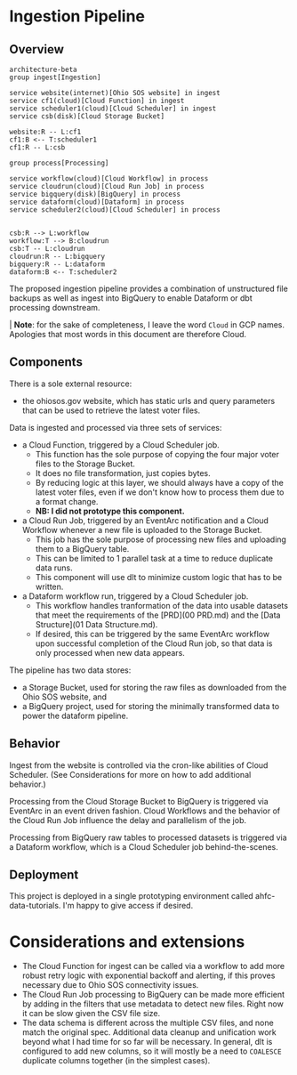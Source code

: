 # Ingestion Pipeline

## Overview

```mermaid
architecture-beta
group ingest[Ingestion]

service website(internet)[Ohio SOS website] in ingest
service cf1(cloud)[Cloud Function] in ingest
service scheduler1(cloud)[Cloud Scheduler] in ingest
service csb(disk)[Cloud Storage Bucket]

website:R -- L:cf1
cf1:B <-- T:scheduler1
cf1:R -- L:csb

group process[Processing]

service workflow(cloud)[Cloud Workflow] in process
service cloudrun(cloud)[Cloud Run Job] in process
service bigquery(disk)[BigQuery] in process
service dataform(cloud)[Dataform] in process
service scheduler2(cloud)[Cloud Scheduler] in process


csb:R --> L:workflow
workflow:T --> B:cloudrun
csb:T -- L:cloudrun
cloudrun:R -- L:bigquery
bigquery:R -- L:dataform
dataform:B <-- T:scheduler2
```

The proposed ingestion pipeline provides a combination of unstructured file backups as well as ingest into BigQuery to enable Dataform or dbt processing downstream.

| **Note**: for the sake of completeness, I leave the word `Cloud` in GCP names. Apologies that most words in this document are therefore Cloud.

## Components

There is a sole external resource:

- the ohiosos.gov website, which has static urls and query parameters that can be used to retrieve the latest voter files.

Data is ingested and processed via three sets of services:

- a Cloud Function, triggered by a Cloud Scheduler job.
  - This function has the sole purpose of copying the four major voter files to the Storage Bucket.
  - It does no file transformation, just copies bytes.
  - By reducing logic at this layer, we should always have a copy of the latest voter files, even if we don't know how to process them due to a format change.
  - **NB: I did not prototype this component.**
- a Cloud Run Job, triggered by an EventArc notification and a Cloud Workflow whenever a new file is uploaded to the Storage Bucket.
  - This job has the sole purpose of processing new files and uploading them to a BigQuery table.
  - This can be limited to 1 parallel task at a time to reduce duplicate data runs.
  - This component will use dlt to minimize custom logic that has to be written.
- a Dataform workflow run, triggered by a Cloud Scheduler job.
  - This workflow handles tranformation of the data into usable datasets that meet the requirements of the [PRD](00 PRD.md) and the [Data Structure](01 Data Structure.md).
  - If desired, this can be triggered by the same EventArc workflow upon successful completion of the Cloud Run job, so that data is only processed when new data appears.

The pipeline has two data stores:

- a Storage Bucket, used for storing the raw files as downloaded from the Ohio SOS website, and
- a BigQuery project, used for storing the minimally transformed data to power the dataform pipeline.

## Behavior

Ingest from the website is controlled via the cron-like abilities of Cloud Scheduler. (See Considerations for more on how to add additional behavior.)

Processing from the Cloud Storage Bucket to BigQuery is triggered via EventArc in an event driven fashion. Cloud Workflows and the behavior of the Cloud Run Job influence the delay and parallelism of the job.

Processing from BigQuery raw tables to processed datasets is triggered via a Dataform workflow, which is a Cloud Scheduler job behind-the-scenes.

## Deployment

This project is deployed in a single prototyping environment called ahfc-data-tutorials. I'm happy to give access if desired.

# Considerations and extensions

- The Cloud Function for ingest can be called via a workflow to add more robust retry logic with exponential backoff and alerting, if this proves necessary due to Ohio SOS connectivity issues.
- The Cloud Run Job processing to BigQuery can be made more efficient by adding in the filters that use metadata to detect new files. Right now it can be slow given the CSV file size.
- The data schema is different across the multiple CSV files, and none match the original spec. Additional data cleanup and unification work beyond what I had time for so far will be necessary. In general, dlt is configured to add new columns, so it will mostly be a need to `COALESCE` duplicate columns together (in the simplest cases).
